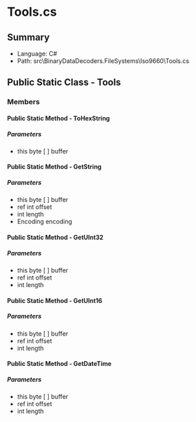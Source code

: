 ﻿# Tools.cs

## Summary

* Language: C#
* Path: src\BinaryDataDecoders.FileSystems\Iso9660\Tools.cs

## Public Static Class - Tools

### Members

#### Public Static Method - ToHexString

#####  Parameters

 - this byte [  ] buffer 

#### Public Static Method - GetString

#####  Parameters

 - this byte [  ] buffer 
 - ref int offset 
 - int length 
 - Encoding encoding 

#### Public Static Method - GetUInt32

#####  Parameters

 - this byte [  ] buffer 
 - ref int offset 
 - int length 

#### Public Static Method - GetUInt16

#####  Parameters

 - this byte [  ] buffer 
 - ref int offset 
 - int length 

#### Public Static Method - GetDateTime

#####  Parameters

 - this byte [  ] buffer 
 - ref int offset 
 - int length 

